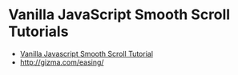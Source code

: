 # Vanilla JavaScript Smooth Scroll Tutorials

* [Vanilla Javascript Smooth Scroll Tutorial](https://www.youtube.com/watch?v=oUSvlrDTLi4)
* http://gizma.com/easing/